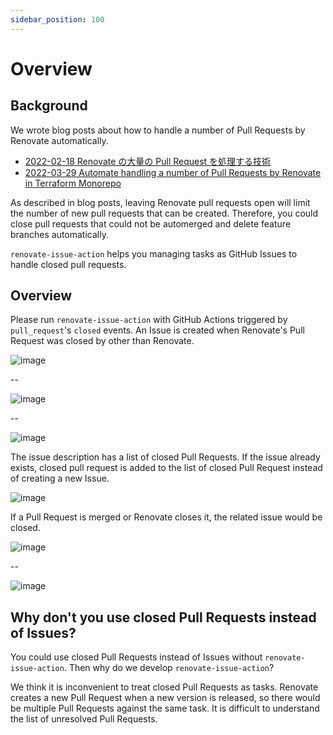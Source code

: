 ```yaml
---
sidebar_position: 100
---
```


# Overview

## Background

We wrote blog posts about how to handle a number of Pull Requests by Renovate automatically.

* [2022-02-18 Renovate の大量の Pull Request を処理する技術](https://blog.studysapuri.jp/entry/2022/02/18/080000)
* [2022-03-29 Automate handling a number of Pull Requests by Renovate in Terraform Monorepo](https://devs.quipper.com/2022/03/29/automate-handling-a-number-of-pull-requests-by-renovate-in-terraform-monorepo.html)

As described in blog posts, leaving Renovate pull requests open will limit the number of new pull requests that can be created.
Therefore, you could close pull requests that could not be automerged and delete feature branches automatically.

`renovate-issue-action` helps you managing tasks as GitHub Issues to handle closed pull requests.

## Overview

Please run `renovate-issue-action` with GitHub Actions triggered by `pull_request`'s `closed` events.
An Issue is created when Renovate's Pull Request was closed by other than Renovate.

![image](https://user-images.githubusercontent.com/13323303/164878251-96020cd9-052c-4e33-a17d-c6201ebcaa94.png)

--

![image](https://user-images.githubusercontent.com/13323303/164878264-641b05ab-3a4d-42d8-82b8-76d806751ebe.png)

--

![image](https://user-images.githubusercontent.com/13323303/164878275-ba0264a6-043b-473a-b1a4-9c8c58054662.png)

The issue description has a list of closed Pull Requests.
If the issue already exists, closed pull request is added to the list of closed Pull Request instead of creating a new Issue.

![image](https://user-images.githubusercontent.com/13323303/164878350-74ae61b2-0a22-4dbd-a06c-cc3d9345b54b.png)

If a Pull Request is merged or Renovate closes it, the related issue would be closed.

![image](https://user-images.githubusercontent.com/13323303/164878427-eb5a9d48-634e-4099-a38f-bbb0a7b894f6.png)

--

![image](https://user-images.githubusercontent.com/13323303/164878444-0df765eb-1e2b-4a84-9b21-6ff911511bd1.png)

## Why don't you use closed Pull Requests instead of Issues?

You could use closed Pull Requests instead of Issues without `renovate-issue-action`.
Then why do we develop `renovate-issue-action`?

We think it is inconvenient to treat closed Pull Requests as tasks.
Renovate creates a new Pull Request when a new version is released,
so there would be multiple Pull Requests against the same task.
It is difficult to understand the list of unresolved Pull Requests.
